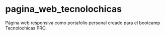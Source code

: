 # pagina_web_tecnolochicas
Página web responsiva como portafolio personal creado para el bootcamp Tecnolochicas PRO.
